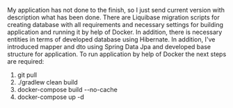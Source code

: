 My application has not done to the finish, so I just send current version with description what has been done.
There are Liquibase migration scripts for creating database with all requirements and necessary settings for building application and running it by help of Docker.
In addition, there is necessary entities in terms of developed database using Hibernate.
In addition, I've introduced mapper and dto using Spring Data Jpa and developed base structure for application.
To run application by help of Docker the next steps are required:
1) git pull <master>
2) ./gradlew clean build
3) docker-compose build --no-cache
4) docker-compose up -d